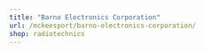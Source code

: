```yaml
---
title: "Barno Electronics Corporation"
url: /mckeesport/barno-electronics-corporation/
shop: radiotechnics
---
```


